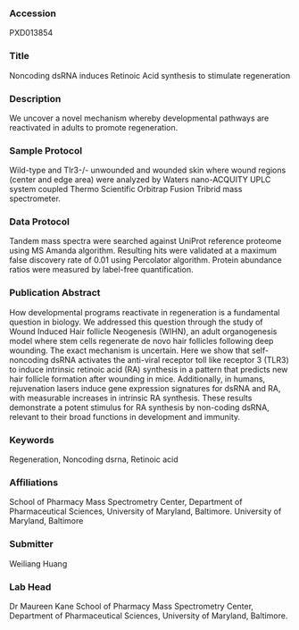 ### Accession
PXD013854

### Title
Noncoding dsRNA induces Retinoic Acid synthesis to stimulate regeneration

### Description
We uncover a novel mechanism whereby developmental pathways are reactivated in adults to promote regeneration.

### Sample Protocol
Wild-type and Tlr3-/- unwounded and wounded skin where wound regions (center and edge area) were analyzed by Waters nano-ACQUITY UPLC system coupled Thermo Scientific Orbitrap Fusion Tribrid mass spectrometer.

### Data Protocol
Tandem mass spectra were searched against UniProt reference proteome using MS Amanda algorithm. Resulting hits were validated at a maximum false discovery rate of 0.01 using Percolator algorithm. Protein abundance ratios were measured by label-free quantification.

### Publication Abstract
How developmental programs reactivate in regeneration is a fundamental question in biology. We addressed this question through the study of Wound Induced Hair follicle Neogenesis (WIHN), an adult organogenesis model where stem cells regenerate de novo hair follicles following deep wounding. The exact mechanism is uncertain. Here we show that self-noncoding dsRNA activates the anti-viral receptor toll like receptor 3 (TLR3) to induce intrinsic retinoic acid (RA) synthesis in a pattern that predicts new hair follicle formation after wounding in mice. Additionally, in humans, rejuvenation lasers induce gene expression signatures for dsRNA and RA, with measurable increases in intrinsic RA synthesis. These results demonstrate a potent stimulus for RA synthesis by non-coding dsRNA, relevant to their broad functions in development and immunity.

### Keywords
Regeneration, Noncoding dsrna, Retinoic acid

### Affiliations
School of Pharmacy Mass Spectrometry Center, Department of Pharmaceutical Sciences, University of Maryland, Baltimore.
University of Maryland, Baltimore

### Submitter
Weiliang Huang

### Lab Head
Dr Maureen Kane
School of Pharmacy Mass Spectrometry Center, Department of Pharmaceutical Sciences, University of Maryland, Baltimore.


